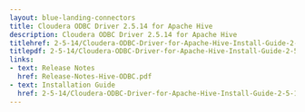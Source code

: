 ```yaml
---
layout: blue-landing-connectors
title: Cloudera ODBC Driver 2.5.14 for Apache Hive
description: Cloudera ODBC Driver 2.5.14 for Apache Hive
titlehref: 2-5-14/Cloudera-ODBC-Driver-for-Apache-Hive-Install-Guide-2-5-14.pdf
titlepdf: 2-5-14/Cloudera-ODBC-Driver-for-Apache-Hive-Install-Guide-2-5-14.pdf
links:
- text: Release Notes
  href: Release-Notes-Hive-ODBC.pdf
- text: Installation Guide
  href: 2-5-14/Cloudera-ODBC-Driver-for-Apache-Hive-Install-Guide-2-5-14.pdf
---
```

